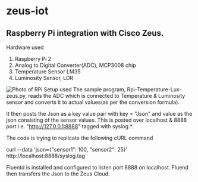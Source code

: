 # zeus-iot

## Raspberry Pi integration with Cisco Zeus.

Hardware used

1. Raspberry Pi 2
2. Analog to Digital Converter(ADC), MCP3008 chip
3. Temperature Sensor LM35
4. Luminosity Sensor, LDR

![Photo of RPi Setup used](/zeus-iot/Rpi-Setup-Zeuss.jpg)
The sample program, Rpi-Temperature-Lux-zeus.py, reads the ADC which is connected to Temperature & Luminosity sensor and converts it to actual values(as per the conversion formula).

It then posts the Json as a key value pair with key = "Json" and value as the json consisting of the sensor values. This is posted over localhost & 8888 port i.e. "http://127.0.0.1:8888" tagged with syslog.*. 

The code is trying to replicate the following cURL command

curl --data 'json={"sensor1": 100, "sensor2": 25}' http://localhost:8888/syslog.tag

Fluentd is installed and configured to listen port 8888 on localhost. Fluend then transfers the Json to the Zeus Cloud.
